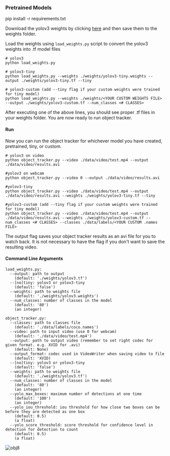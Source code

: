 ### Pretrained Models 
pip install -r requirements.txt

Download the yolov3 weights by clicking [here](https://pjreddie.com/media/files/yolov3.weights) and then save them to the weights folder.

Load the weights using `load_weights.py` script to convert the yolov3 weights into .tf model files

```
# yolov3
python load_weights.py

# yolov3-tiny
python load_weights.py --weights ./weights/yolov3-tiny.weights --output ./weights/yolov3-tiny.tf --tiny

# yolov3-custom (add --tiny flag if your custom weights were trained for tiny model)
python load_weights.py --weights ./weights/<YOUR CUSTOM WEIGHTS FILE> --output ./weights/yolov3-custom.tf --num_classes <# CLASSES>
```

After executing one of the above lines, you should see proper .tf files in your weights folder. You are now ready to run object tracker.

#### Run
Now you can run the object tracker for whichever model you have created, pretrained, tiny, or custom.
```
# yolov3 on video
python object_tracker.py --video ./data/video/test.mp4 --output ./data/video/results.avi

#yolov3 on webcam 
python object_tracker.py --video 0 --output ./data/video/results.avi

#yolov3-tiny 
python object_tracker.py --video ./data/video/test.mp4 --output ./data/video/results.avi --weights ./weights/yolov3-tiny.tf --tiny

#yolov3-custom (add --tiny flag if your custom weights were trained for tiny model)
python object_tracker.py --video ./data/video/test.mp4 --output ./data/video/results.avi --weights ./weights/yolov3-custom.tf --num_classes <# CLASSES> --classes ./data/labels/<YOUR CUSTOM .names FILE>
```
The output flag saves your object tracker results as an avi file for you to watch back. It is not necessary to have the flag if you don't want to save the resulting video.

#### Command Line Arguments 
```
load_weights.py:
  --output: path to output
    (default: './weights/yolov3.tf')
  --[no]tiny: yolov3 or yolov3-tiny
    (default: 'false')
  --weights: path to weights file
    (default: './weights/yolov3.weights')
  --num_classes: number of classes in the model
    (default: '80')
    (an integer)
    
object_tracker.py:
  --classes: path to classes file
    (default: './data/labels/coco.names')
  --video: path to input video (use 0 for webcam)
    (default: './data/video/test.mp4')
  --output: path to output video (remember to set right codec for given format. e.g. XVID for .avi)
    (default: None)
  --output_format: codec used in VideoWriter when saving video to file
    (default: 'XVID)
  --[no]tiny: yolov3 or yolov3-tiny
    (default: 'false')
  --weights: path to weights file
    (default: './weights/yolov3.tf')
  --num_classes: number of classes in the model
    (default: '80')
    (an integer)
  --yolo_max_boxes: maximum number of detections at one time
    (default: '100')
    (an integer)
  --yolo_iou_threshold: iou threshold for how close two boxes can be before they are detected as one box
    (default: 0.5)
    (a float)
  --yolo_score_threshold: score threshold for confidence level in detection for detection to count
    (default: 0.5)
    (a float)
```
![obj8](https://user-images.githubusercontent.com/56112545/189886237-72e95c1c-2107-4ec2-9f1a-b4865781b474.png)


